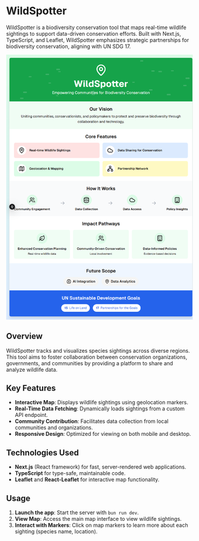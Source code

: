 # WildSpotter

WildSpotter is a biodiversity conservation tool that maps real-time wildlife sightings to support data-driven conservation efforts. Built with Next.js, TypeScript, and Leaflet, WildSpotter emphasizes strategic partnerships for biodiversity conservation, aligning with UN SDG 17.

<img src='./public/wild-spotter.png' alt='illustration for wild-spotter'>

## Overview

WildSpotter tracks and visualizes species sightings across diverse regions. This tool aims to foster collaboration between conservation organizations, governments, and communities by providing a platform to share and analyze wildlife data.

## Key Features

- **Interactive Map**: Displays wildlife sightings using geolocation markers.
- **Real-Time Data Fetching**: Dynamically loads sightings from a custom API endpoint.
- **Community Contribution**: Facilitates data collection from local communities and organizations.
- **Responsive Design**: Optimized for viewing on both mobile and desktop.

## Technologies Used

- **Next.js** (React framework) for fast, server-rendered web applications.
- **TypeScript** for type-safe, maintainable code.
- **Leaflet** and **React-Leaflet** for interactive map functionality.

## Usage

1. **Launch the app**: Start the server with `bun run dev`.
2. **View Map**: Access the main map interface to view wildlife sightings.
3. **Interact with Markers**: Click on map markers to learn more about each sighting (species name, location).
